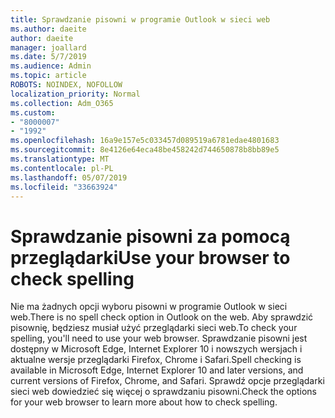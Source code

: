 ```yaml
---
title: Sprawdzanie pisowni w programie Outlook w sieci web
ms.author: daeite
author: daeite
manager: joallard
ms.date: 5/7/2019
ms.audience: Admin
ms.topic: article
ROBOTS: NOINDEX, NOFOLLOW
localization_priority: Normal
ms.collection: Adm_O365
ms.custom:
- "8000007"
- "1992"
ms.openlocfilehash: 16a9e157e5c033457d089519a6781edae4801683
ms.sourcegitcommit: 8e4126e64eca48be458242d744650878b8bb89e5
ms.translationtype: MT
ms.contentlocale: pl-PL
ms.lasthandoff: 05/07/2019
ms.locfileid: "33663924"
---
```

# <a name="use-your-browser-to-check-spelling"></a><span data-ttu-id="a1756-102">Sprawdzanie pisowni za pomocą przeglądarki</span><span class="sxs-lookup"><span data-stu-id="a1756-102">Use your browser to check spelling</span></span>

<span data-ttu-id="a1756-103">Nie ma żadnych opcji wyboru pisowni w programie Outlook w sieci web.</span><span class="sxs-lookup"><span data-stu-id="a1756-103">There is no spell check option in Outlook on the web.</span></span> <span data-ttu-id="a1756-104">Aby sprawdzić pisownię, będziesz musiał użyć przeglądarki sieci web.</span><span class="sxs-lookup"><span data-stu-id="a1756-104">To check your spelling, you'll need to use your web browser.</span></span> <span data-ttu-id="a1756-105">Sprawdzanie pisowni jest dostępny w Microsoft Edge, Internet Explorer 10 i nowszych wersjach i aktualne wersje przeglądarki Firefox, Chrome i Safari.</span><span class="sxs-lookup"><span data-stu-id="a1756-105">Spell checking is available in Microsoft Edge, Internet Explorer 10 and later versions, and current versions of Firefox, Chrome, and Safari.</span></span> <span data-ttu-id="a1756-106">Sprawdź opcje przeglądarki sieci web dowiedzieć się więcej o sprawdzaniu pisowni.</span><span class="sxs-lookup"><span data-stu-id="a1756-106">Check the options for your web browser to learn more about how to check spelling.</span></span>